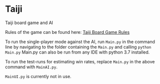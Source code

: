# Taiji

Taiji board game and AI

Rules of the game can be found here: [Taiji Board Game Rules](https://www.iggamecenter.com/en/rules/taiji#:~:text=The%20goal%20of%20the%20game,free%20space%20to%20do%20so.)

To run the single-player mode against the AI, run `Main.py` in the command line by navigating to the folder containing the `Main.py` and calling `python Main.py`
Main.py can also be run from any IDE with python 3.7 installed.

To run the test-runs for estimating win rates, replace `Main.py` in the above command with `MainAI.py`.

`MainUI.py` is currently not in use.
